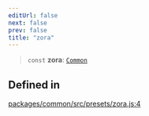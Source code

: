 ```yaml
---
editUrl: false
next: false
prev: false
title: "zora"
---
```


> `const` **zora**: [`Common`](/reference/tevm/common/type-aliases/common/)

## Defined in

[packages/common/src/presets/zora.js:4](https://github.com/evmts/tevm-monorepo/blob/main/packages/common/src/presets/zora.js#L4)
